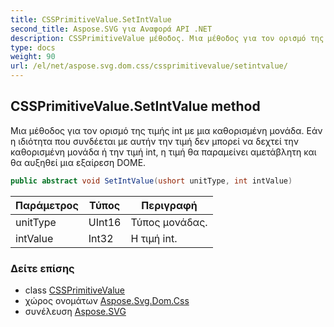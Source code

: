 ```yaml
---
title: CSSPrimitiveValue.SetIntValue
second_title: Aspose.SVG για Αναφορά API .NET
description: CSSPrimitiveValue μέθοδος. Μια μέθοδος για τον ορισμό της τιμής int με μια καθορισμένη μονάδα. Εάν η ιδιότητα που συνδέεται με αυτήν την τιμή δεν μπορεί να δεχτεί την καθορισμένη μονάδα ή την τιμή int η τιμή θα παραμείνει αμετάβλητη και θα αυξηθεί μια εξαίρεση DOME.
type: docs
weight: 90
url: /el/net/aspose.svg.dom.css/cssprimitivevalue/setintvalue/
---
```

## CSSPrimitiveValue.SetIntValue method

Μια μέθοδος για τον ορισμό της τιμής int με μια καθορισμένη μονάδα. Εάν η ιδιότητα που συνδέεται με αυτήν την τιμή δεν μπορεί να δεχτεί την καθορισμένη μονάδα ή την τιμή int, η τιμή θα παραμείνει αμετάβλητη και θα αυξηθεί μια εξαίρεση DOME.

```csharp
public abstract void SetIntValue(ushort unitType, int intValue)
```

| Παράμετρος | Τύπος | Περιγραφή |
| --- | --- | --- |
| unitType | UInt16 | Τύπος μονάδας. |
| intValue | Int32 | Η τιμή int. |

### Δείτε επίσης

* class [CSSPrimitiveValue](../)
* χώρος ονομάτων [Aspose.Svg.Dom.Css](../../cssprimitivevalue/)
* συνέλευση [Aspose.SVG](../../../)


